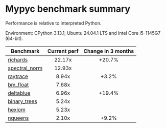 # Mypyc benchmark summary

Performance is relative to interpreted Python.

Environment: CPython 3.13.1, Ubuntu 24.04.1 LTS and Intel Core i5-1145G7 (64-bit).

| Benchmark | Current perf | Change in 3 months |
| --- | :---: | :---: |
| [richards](benchmarks/richards.md) | 22.17x | +20.7% |
| [spectral_norm](benchmarks/spectral_norm.md) | 12.93x |  |
| [raytrace](benchmarks/raytrace.md) | 8.94x | +3.2% |
| [bm_float](benchmarks/bm_float.md) | 7.68x |  |
| [deltablue](benchmarks/deltablue.md) | 6.96x | +19.4% |
| [binary_trees](benchmarks/binary_trees.md) | 5.24x |  |
| [hexiom](benchmarks/hexiom.md) | 5.23x |  |
| [nqueens](benchmarks/nqueens.md) | 2.10x | +9.2% |

